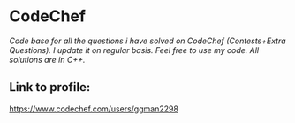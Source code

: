# CodeChef
*Code base for all the questions i have solved on CodeChef (Contests+Extra Questions). I update it on regular basis. Feel free to use my code. All solutions are in C++.*

## Link to profile: 
https://www.codechef.com/users/ggman2298
